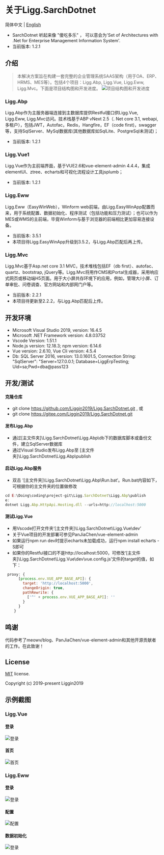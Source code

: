 # 关于Ligg.SarchDotnet
简体中文 | [English](./README.md)
- SarchDotnet 听起来像 "傻吃多乐" ， 可以意会为'Set of Architectures with .Net for Enterprise Management Information System'.
- 当前版本: 1.2.1
## 介绍
> 本解决方案旨在构建一套完整的企业管理系统SAAS架构（用于OA、ERP、HRMS、MES等）。包括4个项目：Ligg.Abp, Ligg.Vue, Ligg.Eww, Ligg.Mvc。下面是项目结构图和开发进度。
![项目结构图和开发进度](https://liggin2019.gitee.io/static/images/proj-diagram-dev-progress.png)
### Ligg.Abp
Ligg.Abp作为主服务器端连接到主数据库提供Restful接口供Ligg.Vue, Ligg.Eww, Ligg.Mvc访问。技术栈基于ABP vNext 2.5（. Net core 3.1, webapi, 多租户），包括JWT，Autofac，Redis，Hangfire，EF（code first)，swagger等，支持SqlServer、MySql数据库(其他数据库如SqlLite、PostgreSql未测试)；
- 当前版本: 1.2.1

### Ligg.Vue1
Ligg.Vue作为主前端界面，基于VUE2.6和vue-element-admin 4.4.4，集成elementUI、ztree、echarts和可视化流程设计工具jsplumb；
- 当前版本: 1.2.1

###  Ligg.Eww
 Ligg.Eww（EasyWinWeb），Winform web前端，由Ligg.EasyWinApp配置而来，用于系统配置、数据初始化、程序测试（包括功能和压力测试）；也可以作为MES或WMS的主前端，毕竟Winform与基于浏览器的前端相比更加容易连接设备。
- 当前版本: 3.5.1
- 本项目待Ligg.EasyWinApp升级到3.5.2，与Ligg.Abp匹配后再上传。


### Ligg.Mvc
Ligg.Mvc基于Asp.net core 3.1 MVC，技术堆栈包括EF（db first）、autofac、quartz、bootstrap, jQuery等。Ligg.Mvc将用作CMS和Portal生成器，采用响应式网页或移动端H5页面。用于大小屏共存环境下的应用，例如，管理大/小屏、订单审批、问卷调查、官方网站和内部网门户等。
- 当前版本: 2.2.1
- 本项目待更新至2.2.2，与Ligg.Abp匹配后上传。

## 开发环境
- Microsoft Visual Studio 2019, version: 16.4.5
- Microsoft .NET Framework version: 4.8.03752
- Vscode Version: 1.51.1
- Node.js version: 12.18.3; npm version: 6.14.6
- Vue version: 2.6.10, Vue Cli version: 4.5.4
- Db: SQL Server 2016, version: 13.0.1601.5, Connection String: "SqlServer": "Server=127.0.0.1; Database=LiggErpTesting; Uid=sa;Pwd=dba@pass123

## 开发/测试
#### 克隆仓库
- git clone https://github.com/Liggin2019/Ligg.SarchDotnet.git , 或
- git clone https://gitee.com/Liggin2019/Ligg.SarchDotnet.git

#### 发布Ligg.Abp
- 通过[主文件夹]\Ligg.SarchDotnet\Ligg.Abp\db下的数据库脚本或备份文件，建立SqlServer数据库
- 通过Visual Studio发布Ligg.Abp至 [主文件夹]\Ligg.SarchDotnet\Ligg.Abp\publish

#### 启动Ligg.Abp服务
- 双击 ’[主文件夹]\Ligg.SarchDotnet\Ligg.Abp\Run.bat‘。Run.bat内容如下，可根据你的主文件夹的位置做修改
```js
cd E:\Doing\coding\project-git\Ligg.SarchDotnet\Ligg.Abp\publish
e:
dotnet Ligg.Abp.HttpApi.Hosting.dll --urls=http://localhost:5000
```
#### 测试Ligg.Vue
- 用Vscode打开文件夹‘[主文件夹]\Ligg.SarchDotnet\Ligg.Vue\dev’
- 关于Vue项目的开发部署可参见PanJiaChen/vue-element-admin
- 如果运行npm run dev时提示echarts未加载成功，运行npm install echarts -S即可
- 如果你的Restful接口的不是http://localhost:5000，可修改‘[主文件夹]\Ligg.SarchDotnet\Ligg.Vue\dev\vue.config.js’文件的target的值，如下：
```js
 proxy: {
      [process.env.VUE_APP_BASE_API]: {
        target: 'http://localhost:5000',
        changeOrigin: true,
        pathRewrite: {
          ['^' + process.env.VUE_APP_BASE_API]: ''
        }
      }
    }
```

## 鸣谢
代码参考了meowv/blog、PanJiaChen/vue-element-admin和其他开源贡献者的工作。在此致谢！

## License

[MIT](https://gitee.com/Liggin2019/Ligg.SarchDotnet/blob/master/LICENSE) license.

Copyright (c) 2019-present Liggin2019

## 示例截图
### Ligg.Vue
#### 登录
![登录](https://liggin2019.gitee.io/static/images/Ligg.Vue-login.png)
#### 首页
![首页](https://liggin2019.gitee.io/static/images/Ligg.Vue-dashboard.png)

### Ligg.Eww
#### 登录
![登录](https://liggin2019.gitee.io/static/images/Ligg.Eww-login.png)
#### 配置
![配置](https://liggin2019.gitee.io/static/images/Ligg.Eww-trs-cfg.png)
#### 数据初始化
![登录](https://liggin2019.gitee.io/static/images/Ligg.Eww-usr-mtn.png)  